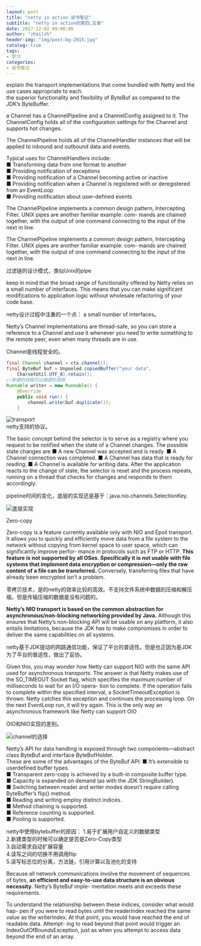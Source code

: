 ```yaml
---    
layout: post  
title: "netty in action 读书笔记"  
subtitle: "netty in action的第四,五章"  
date: 2017-12-02 09:00:00  
author: "zhailzh"  
header-img: "img/post-bg-2015.jpg"  
catalog: true  
tags:  
- 学习  
categories:  
- 读书笔记
---    
```

explain the transport implementations that come bundled with Netty and the use cases appropriate to each.       
the superior functionality and flexibility of ByteBuf as compared to the JDK’s ByteBuffer.      

<!--more-->   

a Channel has a ChannelPipeline and a ChannelConfig assigned to it. The ChannelConfig holds all of the configuration settings for the Channel and supports hot changes.     

The ChannelPipeline holds all of the ChannelHandler instances that will be applied to inbound and outbound data and events.     

Typical uses for ChannelHandlers include:     
■ Transforming data from one format to another     
■ Providing notification of exceptions     
■ Providing notification of a Channel becoming active or inactive    
■ Providing notification when a Channel is registered with or deregistered from an EventLoop     
■ Providing notification about user-defined events     

The ChannelPipeline implements a common design pattern, Intercepting Filter. UNIX pipes are another familiar example: com- mands are chained together, with the output of one command connecting to the input of the next in line.     

The ChannelPipeline implements a common design pattern, Intercepting Filter. UNIX pipes are another familiar example: com- mands are chained together, with the output of one command connecting to the input of the next in line.     

过滤链的设计模式，类似Unix的pipe

keep in mind that the broad range of functionality offered by Netty relies on a small number of interfaces. This means that you can make significant modifications to application logic without wholesale refactoring of your code base.     

netty设计过程中注重的一个点： a small number of interfaces。     

Netty’s Channel implementations are thread-safe, so you can store a reference to a Channel and use it whenever you need to write something to the remote peer, even when many threads are in use.     

Channel是线程安全的。    

~~~java
final Channel channel = ctx.channel();
final ByteBuf buf = Unpooled.copiedBuffer("your data",
    CharsetUtil.UTF_8).retain();
//新建的线程可以随便的调用
Runnable writer = new Runnable() {
    @Override
    public void run() {
        channel.write(buf.duplicate());
    }
~~~    

![transport](http://7xtrwx.com1.z0.glb.clouddn.com/5940f5d7453b6ab69893d714abefa445.png)   
netty支持的协议。    

The basic concept behind the selector is to serve as a registry where you request to be notified when the state of a Channel changes. The possible state changes are
■ A new Channel was accepted and is ready.
■ A Channel connection was completed.
■ A Channel has data that is ready for reading.
■ A Channel is available for writing data.
After the application reacts to the change of state, the selector is reset and the process repeats, running on a thread that checks for changes and responds to them accordingly.    

pipeline时间的变化，底层的实现还是基于：java.nio.channels.SelectionKey.      

![底层实现](http://7xtrwx.com1.z0.glb.clouddn.com/2fffdbdfb610aa63b43ce28b520ac893.png)      

Zero-copy      

Zero-copy is a feature currently available only with NIO and Epoll transport. It allows you to quickly and efficiently move data from a file system to the network without copying from kernel space to user space, which can significantly improve perfor- mance in protocols such as FTP or HTTP. **This feature is not supported by all OSes. Specifically it is not usable with file systems that implement data encryption or compression—only the raw content of a file can be transferred.** Conversely, transferring files that have already been encrypted isn’t a problem.      

零拷贝技术，是的netty的效率比较的高效。不支持文件系统中数据的压缩和解压缩。但是传输压缩的数据是没有问题的。      

**Netty’s NIO transport is based on the common abstraction for asynchronous/non-blocking networking provided by Java.** Although this ensures that Netty’s non-blocking API will be usable on any platform, it also entails limitations, because the JDK has to make compromises in order to deliver the same capabilities on all systems.

netty基于JDK提动的网路通信功能，保证了平台的普适性。但是也正因为是JDK为了平台的普适性，做出了妥协。     

Given this, you may wonder how Netty can support NIO with the same API used for asynchronous transports. The answer is that Netty makes use of the SO_TIMEOUT Socket flag, which specifies the maximum number of milliseconds to wait for an I/O opera- tion to complete. If the operation fails to complete within the specified interval, a SocketTimeoutException is thrown. Netty catches this exception and continues the processing loop. On the next EventLoop run, it will try again. This is the only way an asynchronous framework like Netty can support OIO    

OIO和NIO实现的差别。     

![channel的选择](http://7xtrwx.com1.z0.glb.clouddn.com/e5bb374823d0ad784f28e27327ac0a19.png)    



Netty’s API for data handling is exposed through two components—abstract class ByteBuf and interface ByteBufHolder.       
These are some of the advantages of the ByteBuf API:
■ It’s extensible to userdefined buffer types.    
■ Transparent zero-copy is achieved by a built-in composite buffer type.    
■ Capacity is expanded on demand (as with the JDK StringBuilder).     
■ Switching between reader and writer modes doesn’t require calling ByteBuffer’s flip() method.    
■ Reading and writing employ distinct indices.    
■ Method chaining is supported.    
■ Reference counting is supported.     
■ Pooling is supported.    

netty中使用bytebuffer的原因：
1.易于扩展用户自定义的数据类型    
2.新建类型的时候可以确定是否是Zero-Copy类型    
3.自动需求自动扩展容量    
4.读写之间的切换不用调用flip     
5.读写标志位的分离，方法链，引用计算以及池化的支持    

Because all network communications involve the movement of sequences of bytes, **an efficient and easy-to-use data structure is an obvious necessity.** Netty’s ByteBuf imple- mentation meets and exceeds these requirements.     

To understand the relationship between these indices, consider what would hap- pen if you were to read bytes until the readerIndex reached the same value as the writerIndex. At that point, you would have reached the end of readable data. Attempt- ing to read beyond that point would trigger an IndexOutOfBoundsException, just as when you attempt to access data beyond the end of an array.       
